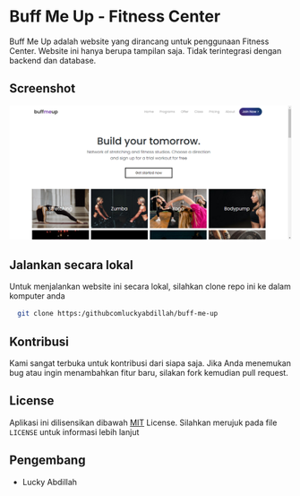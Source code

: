 # Buff Me Up - Fitness Center

Buff Me Up adalah website yang dirancang untuk penggunaan Fitness Center. Website ini hanya berupa tampilan saja. Tidak terintegrasi dengan backend dan database.

## Screenshot

![App Screenshot](img/screenshot-buffmeup.png)

## Jalankan secara lokal

Untuk menjalankan website ini secara lokal, silahkan clone repo ini ke dalam komputer anda 

```bash
  git clone https:/githubcomluckyabdillah/buff-me-up
```

## Kontribusi

Kami sangat terbuka untuk kontribusi dari siapa saja. Jika Anda menemukan bug atau ingin menambahkan fitur baru, silakan fork kemudian pull request.

## License

Aplikasi ini dilisensikan dibawah [MIT](https://choosealicense.com/licenses/mit/) License. Silahkan merujuk pada file `LICENSE` untuk informasi lebih lanjut

## Pengembang

-   Lucky Abdillah
